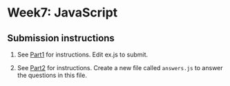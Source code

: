 # Week7: JavaScript

## Submission instructions
1. See [Part1](Part1.md) for instructions.
Edit ex.js to submit.

2. See [Part2](Part2.md) for instructions.
Create a new file called `answers.js` to answer the questions in this file.
